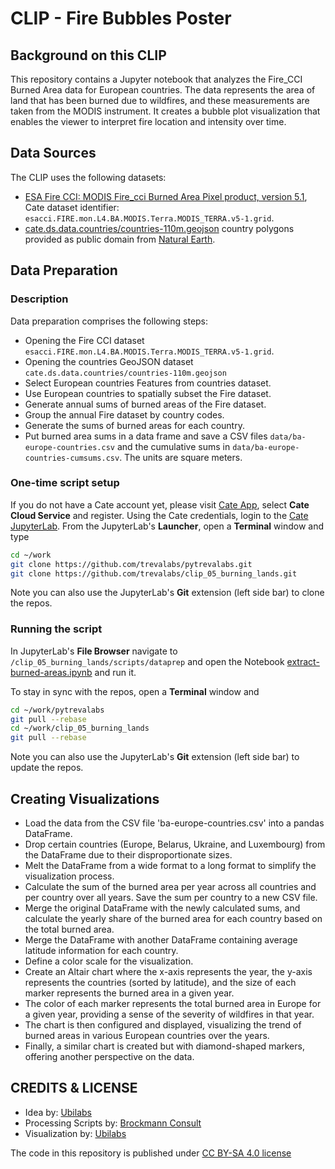 # CLIP - Fire Bubbles Poster

## Background on this CLIP
This repository contains a Jupyter notebook that analyzes the Fire_CCI Burned Area data for European countries. The data represents the area of land that has been burned due to wildfires, and these measurements are taken from the MODIS instrument. It creates a bubble plot visualization that enables the viewer to interpret fire location and intensity over time.

## Data Sources

The CLIP uses the following datasets:

- [ESA Fire CCI: MODIS Fire_cci Burned Area Pixel product, version 5.1](https://catalogue.ceda.ac.uk/uuid/58f00d8814064b79a0c49662ad3af537), 
  Cate dataset identifier: `esacci.FIRE.mon.L4.BA.MODIS.Terra.MODIS_TERRA.v5-1.grid`.
- [cate.ds.data.countries/countries-110m.geojson](https://github.com/CCI-Tools/cate/blob/master/cate/ds/data/countries/countries-110m.geojson) 
  country polygons provided as public domain from [Natural Earth](https://www.naturalearthdata.com/).

## Data Preparation
### Description

Data preparation comprises the following steps:

* Opening the Fire CCI dataset `esacci.FIRE.mon.L4.BA.MODIS.Terra.MODIS_TERRA.v5-1.grid`.
* Opening the countries GeoJSON dataset `cate.ds.data.countries/countries-110m.geojson` 
* Select European countries Features from countries dataset.
* Use European countries to spatially subset the Fire dataset.
* Generate annual sums of burned areas of the Fire dataset.
* Group the annual Fire dataset by country codes.
* Generate the sums of burned areas for each country.
* Put burned area sums in a data frame and save a CSV files 
  `data/ba-europe-countries.csv` and the cumulative sums in 
  `data/ba-europe-countries-cumsums.csv`. The units are square meters.

### One-time script setup

If you do not have a Cate account yet, please visit [Cate App](https://cate.climate.esa.int/), select **Cate Cloud Service** and register. 
Using the Cate credentials, login to the [Cate JupyterLab](https://cate-lab.brockmann-consult.de/). 
From the JupyterLab's **Launcher**, open a **Terminal** window and type

```bash
cd ~/work
git clone https://github.com/trevalabs/pytrevalabs.git
git clone https://github.com/trevalabs/clip_05_burning_lands.git
```

Note you can also use the JupyterLab's **Git** extension (left side bar) to clone the repos.

### Running the script

In JupyterLab's **File Browser** navigate to `/clip_05_burning_lands/scripts/dataprep` and open
the Notebook [extract-burned-areas.ipynb](scripts/dataprep/extract-burned-areas.ipynb) and run it.

To stay in sync with the repos, open a **Terminal** window and

```bash
cd ~/work/pytrevalabs
git pull --rebase
cd ~/work/clip_05_burning_lands
git pull --rebase
```

Note you can also use the JupyterLab's **Git** extension (left side bar) to update the repos.

## Creating Visualizations
- Load the data from the CSV file 'ba-europe-countries.csv' into a pandas DataFrame.
- Drop certain countries (Europe, Belarus, Ukraine, and Luxembourg) from the DataFrame due to their disproportionate sizes.
- Melt the DataFrame from a wide format to a long format to simplify the visualization process.
- Calculate the sum of the burned area per year across all countries and per country over all years. Save the sum per country to a new CSV file.
- Merge the original DataFrame with the newly calculated sums, and calculate the yearly share of the burned area for each country based on the total burned area.
- Merge the DataFrame with another DataFrame containing average latitude information for each country.
- Define a color scale for the visualization.
- Create an Altair chart where the x-axis represents the year, the y-axis represents the countries (sorted by latitude), and the size of each marker represents the burned area in a given year.
- The color of each marker represents the total burned area in Europe for a given year, providing a sense of the severity of wildfires in that year.
- The chart is then configured and displayed, visualizing the trend of burned areas in various European countries over the years.
- Finally, a similar chart is created but with diamond-shaped markers, offering another perspective on the data.

## CREDITS & LICENSE
- Idea by: [Ubilabs](https://www.ubilabs.com/)
- Processing Scripts by: [Brockmann Consult](https://www.brockmann-consult.de/)
- Visualization by: [Ubilabs](https://www.ubilabs.com/)

The code in this repository is published under [CC BY-SA 4.0 license](https://creativecommons.org/licenses/by-sa/4.0/)

